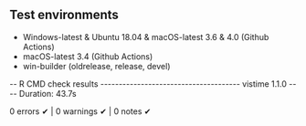 ## Test environments
* Windows-latest & Ubuntu 18.04 & macOS-latest 3.6 & 4.0  (Github Actions)
* macOS-latest 3.4 (Github Actions)
* win-builder (oldrelease, release, devel)

-- R CMD check results -------------------------------------- vistime 1.1.0 ----
Duration: 43.7s

0 errors ✔ | 0 warnings ✔ | 0 notes ✔
